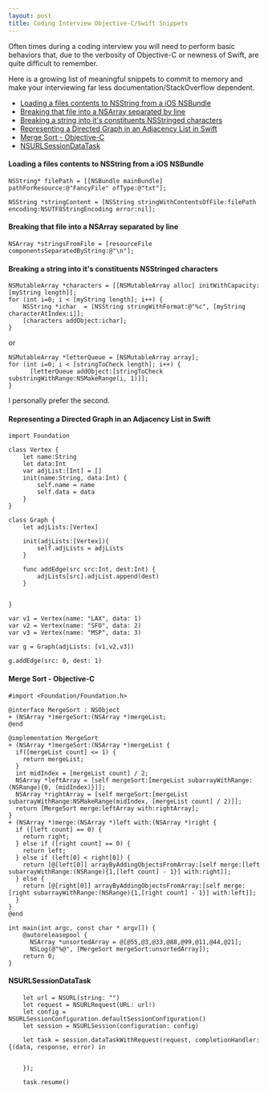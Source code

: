 ```yaml
---
layout: post
title: Coding Interview Objective-C/Swift Snippets
---
```


Often times during a coding interview you will need to perform basic behaviors that, due to the verbosity of Objective-C or newness of Swift, are quite difficult to remember. 

Here is a growing list of meaningful snippets to commit to memory and make your interviewing far less documentation/StackOverflow dependent. 

* [Loading a files contents to NSString from a iOS NSBundle](#loadingcontents)
* [Breaking that file into a NSArray separated by line](#separatebyline)
* [Breaking a string into it's constituents NSStringed characters](#breakstringtocharacters)
* [Representing a Directed Graph in an Adjacency List in Swift](#makeagraph)
* [Merge Sort - Objective-C](#mergesort)
* [NSURLSessionDataTask](#datatask)

#### <a name="loadingcontents"></a>Loading a files contents to NSString from a iOS NSBundle

```
NSString* filePath = [[NSBundle mainBundle] pathForResource:@"FancyFile" ofType:@"txt"];

NSString *stringContent = [NSString stringWithContentsOfFile:filePath encoding:NSUTF8StringEncoding error:nil];
```

#### <a name="separatebyline"></a>Breaking that file into a NSArray separated by line

```
NSArray *stringsFromFile = [resourceFile componentsSeparatedByString:@"\n"];
```

#### <a name="breakstringtocharacters"></a>Breaking a string into it's constituents NSStringed characters
```
NSMutableArray *characters = [[NSMutableArray alloc] initWithCapacity:[myString length]];
for (int i=0; i < [myString length]; i++) {
    NSString *ichar  = [NSString stringWithFormat:@"%c", [myString characterAtIndex:i]];
    [characters addObject:ichar];
}
```

or 

```
NSMutableArray *letterQueue = [NSMutableArray array];
for (int i=0; i < [stringToCheck length]; i++) {
      [letterQueue addObject:[stringToCheck substringWithRange:NSMakeRange(i, 1)]];
}
```
I personally prefer the second.

#### <a name="makeagraph"></a>Representing a Directed Graph in an Adjacency List in Swift

```
import Foundation

class Vertex {
    let name:String
    let data:Int
    var adjList:[Int] = []
    init(name:String, data:Int) {
        self.name = name
        self.data = data
    }
}

class Graph {
    let adjLists:[Vertex]
    
    init(adjLists:[Vertex]){
        self.adjLists = adjLists
    }
    
    func addEdge(src src:Int, dest:Int) {
        adjLists[src].adjList.append(dest)
    }
    
    
}

var v1 = Vertex(name: "LAX", data: 1)
var v2 = Vertex(name: "SFO", data: 2)
var v3 = Vertex(name: "MSP", data: 3)

var g = Graph(adjLists: [v1,v2,v3])

g.addEdge(src: 0, dest: 1)
```

#### <a name="mergesort"></a>Merge Sort - Objective-C

```
#import <Foundation/Foundation.h>

@interface MergeSort : NSObject
+ (NSArray *)mergeSort:(NSArray *)mergeList;
@end

@implementation MergeSort
+ (NSArray *)mergeSort:(NSArray *)mergeList {
  if([mergeList count] <= 1) {
    return mergeList;
  }
  int midIndex = [mergeList count] / 2;
  NSArray *leftArray = [self mergeSort:[mergeList subarrayWithRange:(NSRange){0, (midIndex)}]];
  NSArray *rightArray = [self mergeSort:[mergeList subarrayWithRange:NSMakeRange(midIndex, [mergeList count] / 2)]];
  return [MergeSort merge:leftArray with:rightArray];
}
+ (NSArray *)merge:(NSArray *)left with:(NSArray *)right {
  if ([left count] == 0) {
    return right;
  } else if ([right count] == 0) {
    return left;
  } else if (left[0] < right[0]) {
    return [@[left[0]] arrayByAddingObjectsFromArray:[self merge:[left subarrayWithRange:(NSRange){1,[left count] - 1}] with:right]];
  } else {
    return [@[right[0]] arrayByAddingObjectsFromArray:[self merge:[right subarrayWithRange:(NSRange){1,[right count] - 1}] with:left]];
  }
}
@end

int main(int argc, const char * argv[]) {
    @autoreleasepool {
      NSArray *unsortedArray = @[@55,@3,@33,@88,@99,@11,@44,@21];
      NSLog(@"%@", [MergeSort mergeSort:unsortedArray]);
    return 0;
}
```

#### <a name="datatask"></a>NSURLSessionDataTask

```
    let url = NSURL(string: "")
    let request = NSURLRequest(URL: url!)
    let config = NSURLSessionConfiguration.defaultSessionConfiguration()
    let session = NSURLSession(configuration: config)
    
    let task = session.dataTaskWithRequest(request, completionHandler: {(data, response, error) in
      
      
    });
    
    task.resume()
```
